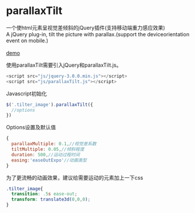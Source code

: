 # parallaxTilt
一个使html元素呈视觉差倾斜的jQuery插件(支持移动端重力感应效果)</br>
A jQuery plug-in, tilt the picture with parallax.(support the deviceorientation event on mobile.)</br></br>
[demo](https://lnowave.github.io/parallaxTilt/demo.html)

使用parallaxTilt需要引入jQuery和parallaxTilt.js。
```javascript
<script src="js/jquery-3.0.0.min.js"></script>
<script src="js/parallaxTilt.js"></script>
```

Javascript初始化
```javascript
$('.tilter_image').parallaxTilt({
  //options
})
```

Options设置及默认值
```javascript
{
  parallaxMultiple: 0.1,//视觉差系数
  tiltMultiple: 0.05,//倾斜程度
  duration: 500,//运动过程时间
  easing:'easeOutExpo'//动画类型
}
```

为了更流畅的动画效果，建议给需要运动的元素加上一下css
```css
.tilter_image{
  transition: .5s ease-out;
  transform: translate3d(0,0,0);
}
```

